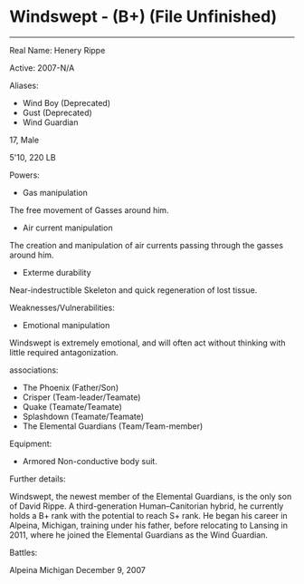 # Windswept - (B+) (File Unfinished)
---
Real Name: Henery Rippe

Active: 2007-N/A

Aliases:

- Wind Boy (Deprecated)
- Gust (Deprecated)
- Wind Guardian

17, Male

5'10, 220 LB

Powers:
- Gas manipulation

The free movement of Gasses around him.

- Air current manipulation

The creation and manipulation of air currents passing through the gasses around him.

- Exterme durability

Near-indestructible Skeleton and quick regeneration of lost tissue.

Weaknesses/Vulnerabilities:

- Emotional manipulation

Windswept is extremely emotional, and will often act without thinking with little required antagonization.

associations:

- The Phoenix (Father/Son)
- Crisper (Team-leader/Teamate)
- Quake (Teamate/Teamate)
- Splashdown (Teamate/Teamate)
- The Elemental Guardians (Team/Team-member)

Equipment:

- Armored Non-conductive body suit.

Further details:

Windswept, the newest member of the Elemental Guardians, is the only son of David Rippe. A third-generation Human–Canitorian hybrid, he currently holds a B+ rank with the potential to reach S+ rank.
He began his career in Alpeina, Michigan, training under his father, before relocating to Lansing in 2011, where he joined the Elemental Guardians as the Wind Guardian.

Battles:

Alpeina Michigan December 9, 2007
